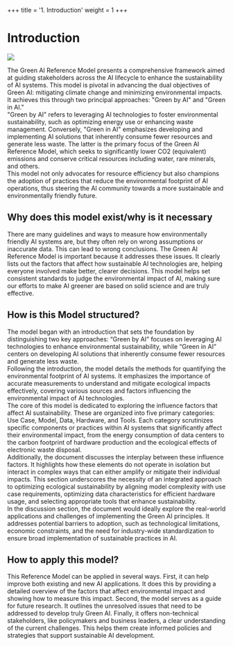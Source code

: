 +++
title = '1. Introduction'
weight = 1
+++

# Introduction
![](../figures/palceholder_ai.png)

The Green AI Reference Model presents a comprehensive framework aimed at guiding stakeholders across the AI lifecycle to enhance the sustainability of AI systems. This model is pivotal in advancing the dual objectives of Green AI: mitigating climate change and minimizing environmental impacts. It achieves this through two principal approaches: "Green by AI" and "Green in AI."  
"Green by AI" refers to leveraging AI technologies to foster environmental sustainability, such as optimizing energy use or enhancing waste management. Conversely, "Green in AI" emphasizes developing and implementing AI solutions that inherently consume fewer resources and generate less waste. The latter is the primary focus of the Green AI Reference Model, which seeks to significantly lower CO2 (equivalent) emissions and conserve critical resources including water, rare minerals, and others.  
This model not only advocates for resource efficiency but also champions the adoption of practices that reduce the environmental footprint of AI operations, thus steering the AI community towards a more sustainable and environmentally friendly future.

## Why does this model exist/why is it necessary
There are many guidelines and ways to measure how environmentally friendly AI systems are, but they often rely on wrong assumptions or inaccurate data. This can lead to wrong conclusions. The Green AI Reference Model is important because it addresses these issues. It clearly lists out the factors that affect how sustainable AI technologies are, helping everyone involved make better, clearer decisions. This model helps set consistent standards to judge the environmental impact of AI, making sure our efforts to make AI greener are based on solid science and are truly effective.

## How is this Model structured?
The model began with an introduction that sets the foundation by distinguishing two key approaches: “Green by AI” focuses on leveraging AI technologies to enhance environmental sustainability, while “Green in AI” centers on developing AI solutions that inherently consume fewer resources and generate less waste.  
Following the introduction, the model details the methods for quantifying the environmental footprint of AI systems. It emphasizes the importance of accurate measurements to understand and mitigate ecological impacts effectively, covering various sources and factors influencing the environmental impact of AI technologies.  
The core of this model is dedicated to exploring the influence factors that affect AI sustainability. These are organized into five primary categories: Use Case, Model, Data, Hardware, and Tools. Each category scrutinizes specific components or practices within AI systems that significantly affect their environmental impact, from the energy consumption of data centers to the carbon footprint of hardware production and the ecological effects of electronic waste disposal.  
Additionally, the document discusses the interplay between these influence factors. It highlights how these elements do not operate in isolation but interact in complex ways that can either amplify or mitigate their individual impacts. This section underscores the necessity of an integrated approach to optimizing ecological sustainability by aligning model complexity with use case requirements, optimizing data characteristics for efficient hardware usage, and selecting appropriate tools that enhance sustainability.  
In the discussion section, the document would ideally explore the real-world applications and challenges of implementing the Green AI principles. It addresses potential barriers to adoption, such as technological limitations, economic constraints, and the need for industry-wide standardization to ensure broad implementation of sustainable practices in AI.

## How to apply this model?
This Reference Model can be applied in several ways. First, it can help improve both existing and new AI applications. It does this by providing a detailed overview of the factors that affect environmental impact and showing how to measure this impact. Second, the model serves as a guide for future research. It outlines the unresolved issues that need to be addressed to develop truly Green AI. Finally, it offers non-technical stakeholders, like policymakers and business leaders, a clear understanding of the current challenges. This helps them create informed policies and strategies that support sustainable AI development.

